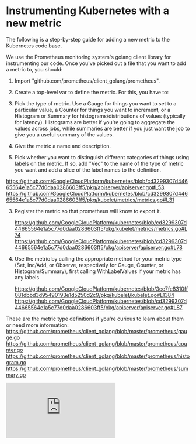 <!-- BEGIN MUNGE: UNVERSIONED_WARNING -->


<!-- END MUNGE: UNVERSIONED_WARNING -->
Instrumenting Kubernetes with a new metric
===================

The following is a step-by-step guide for adding a new metric to the Kubernetes code base.

We use the Prometheus monitoring system's golang client library for instrumenting our code. Once you've picked out a file that you want to add a metric to, you should:

1. Import "github.com/prometheus/client_golang/prometheus".

2. Create a top-level var to define the metric. For this, you have to:
  1. Pick the type of metric. Use a Gauge for things you want to set to a particular value, a Counter for things you want to increment, or a Histogram or Summary for histograms/distributions of values (typically for latency). Histograms are better if you're going to aggregate the values across jobs, while summaries are better if you just want the job to give you a useful summary of the values.
  2. Give the metric a name and description.
  3. Pick whether you want to distinguish different categories of things using labels on the metric. If so, add "Vec" to the name of the type of metric you want and add a slice of the label names to the definition.

   https://github.com/GoogleCloudPlatform/kubernetes/blob/cd3299307d44665564e1a5c77d0daa0286603ff5/pkg/apiserver/apiserver.go#L53
   https://github.com/GoogleCloudPlatform/kubernetes/blob/cd3299307d44665564e1a5c77d0daa0286603ff5/pkg/kubelet/metrics/metrics.go#L31

3. Register the metric so that prometheus will know to export it.

   https://github.com/GoogleCloudPlatform/kubernetes/blob/cd3299307d44665564e1a5c77d0daa0286603ff5/pkg/kubelet/metrics/metrics.go#L74
   https://github.com/GoogleCloudPlatform/kubernetes/blob/cd3299307d44665564e1a5c77d0daa0286603ff5/pkg/apiserver/apiserver.go#L78

4. Use the metric by calling the appropriate method for your metric type (Set, Inc/Add, or Observe, respectively for Gauge, Counter, or Histogram/Summary), first calling WithLabelValues if your metric has any labels

   https://github.com/GoogleCloudPlatform/kubernetes/blob/3ce7fe8310ff081dbbd3d95490193e1d5250d2c9/pkg/kubelet/kubelet.go#L1384
   https://github.com/GoogleCloudPlatform/kubernetes/blob/cd3299307d44665564e1a5c77d0daa0286603ff5/pkg/apiserver/apiserver.go#L87


These are the metric type definitions if you're curious to learn about them or need more information:
https://github.com/prometheus/client_golang/blob/master/prometheus/gauge.go
https://github.com/prometheus/client_golang/blob/master/prometheus/counter.go
https://github.com/prometheus/client_golang/blob/master/prometheus/histogram.go
https://github.com/prometheus/client_golang/blob/master/prometheus/summary.go


<!-- TAG IS_VERSIONED -->


<!-- BEGIN MUNGE: GENERATED_ANALYTICS -->
[![Analytics](https://kubernetes-site.appspot.com/UA-36037335-10/GitHub/docs/devel/instrumentation.md?pixel)]()
<!-- END MUNGE: GENERATED_ANALYTICS -->
